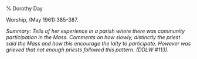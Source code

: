 % Dorothy Day

Worship, (May 1961):385-387.

*Summary: Tells of her experience in a parish where there was community
participation in the Mass. Comments on how slowly, distinctly the priest
said the Mass and how this encourage the laity to participate. However
was grieved that not enough priests followed this pattern. (DDLW
\#113).*


